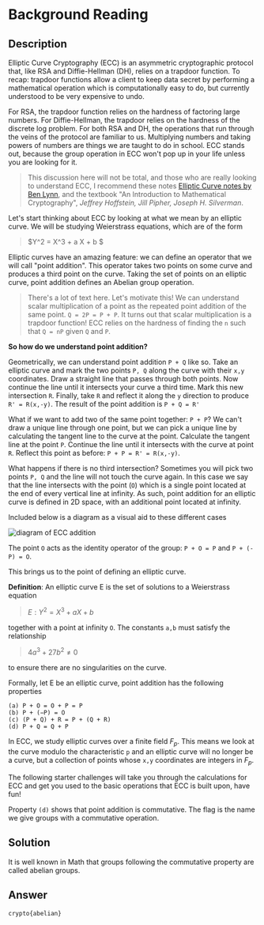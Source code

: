 # Background Reading

## Description

Elliptic Curve Cryptography (ECC) is an asymmetric cryptographic protocol that, like RSA and Diffie-Hellman (DH), relies on a trapdoor function. To recap: trapdoor functions allow a client to keep data secret by performing a mathematical operation which is computationally easy to do, but currently understood to be very expensive to undo.  

For RSA, the trapdoor function relies on the hardness of factoring large numbers. For Diffie-Hellman, the trapdoor relies on the hardness of the discrete log problem. For both RSA and DH, the operations that run through the veins of the protocol are familiar to us. Multiplying numbers and taking powers of numbers are things we are taught to do in school. ECC stands out, because the group operation in ECC won't pop up in your life unless you are looking for it.  

> This discussion here will not be total, and those who are really looking to understand ECC, I recommend these notes [Elliptic Curve notes by Ben Lynn](https://web.archive.org/web/20220412170936/https://crypto.stanford.edu/pbc/notes/elliptic/), and the textbook "An Introduction to Mathematical Cryptography", *Jeffrey Hoffstein, Jill Pipher, Joseph H. Silverman*.  

Let's start thinking about ECC by looking at what we mean by an elliptic curve. We will be studying Weierstrass equations, which are of the form  

> $Y^2 = X^3 + a X + b $ 

Elliptic curves have an amazing feature: we can define an operator that we will call "point addition". This operator takes two points on some curve and produces a third point on the curve. Taking the set of points on an elliptic curve, point addition defines an Abelian group operation.  

> There's a lot of text here. Let's motivate this! We can understand scalar multiplication of a point as the repeated point addition of the same point. `Q = 2P = P + P`. It turns out that scalar multiplication is a trapdoor function! ECC relies on the hardness of finding the `n` such that `Q = nP` given `Q` and `P`.  

**So how do we understand point addition?**  

Geometrically, we can understand point addition `P + Q` like so. Take an elliptic curve and mark the two points `P, Q` along the curve with their `x,y` coordinates. Draw a straight line that passes through both points. Now continue the line until it intersects your curve a third time. Mark this new intersection `R`. Finally, take `R` and reflect it along the `y` direction to produce `R' = R(x,-y)`. The result of the point addition is `P + Q = R'`  

What if we want to add two of the same point together: `P + P`? We can't draw a unique line through one point, but we can pick a unique line by calculating the tangent line to the curve at the point. Calculate the tangent line at the point `P`. Continue the line until it intersects with the curve at point `R`. Reflect this point as before: `P + P = R' = R(x,-y)`.  

What happens if there is no third intersection? Sometimes you will pick two points `P, Q` and the line will not touch the curve again. In this case we say that the line intersects with the point (`O`) which is a single point located at the end of every vertical line at infinity. As such, point addition for an elliptic curve is defined in 2D space, with an additional point located at infinity.  

Included below is a diagram as a visual aid to these different cases

![diagram of ECC addition](https://cryptohack.org/static/img/ECClines.svg)

The point `O` acts as the identity operator of the group: `P + O = P` and `P + (-P) = O`.  

This brings us to the point of defining an elliptic curve.  

**Definition**: An elliptic curve E is the set of solutions to a Weierstrass equation  

> $E: Y^2 = X^3 + a X + b$  

together with a point at infinity `O`. The constants `a,b` must satisfy the relationship  

> $4a^3 + 27 b^2 ≠ 0$  

to ensure there are no singularities on the curve.  

Formally, let E be an elliptic curve, point addition has the following properties  

```
(a) P + O = O + P = P  
(b) P + (−P) = O  
(c) (P + Q) + R = P + (Q + R)  
(d) P + Q = Q + P  
```

In ECC, we study elliptic curves over a finite field $F_p$. This means we look at the curve modulo the characteristic `p` and an elliptic curve will no longer be a curve, but a collection of points whose `x,y` coordinates are integers in $F_p$.  

The following starter challenges will take you through the calculations for ECC and get you used to the basic operations that ECC is built upon, have fun!  

Property `(d)` shows that point addition is commutative. The flag is the name we give groups with a commutative operation.

## Solution

It is well known in Math that groups following the commutative property are called abelian groups.

## Answer

`crypto{abelian}`
